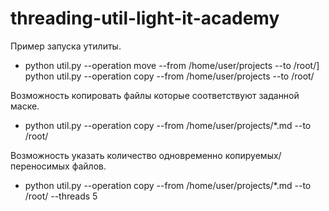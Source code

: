 # threading-util-light-it-academy

Пример запуска утилиты.

- python util.py --operation move --from /home/user/projects --to /root/]
python util.py --operation copy --from /home/user/projects --to /root/

Возможность копировать файлы которые соответствуют заданной маске.

- python util.py --operation copy --from /home/user/projects/*.md --to /root/

Возможность указать количество одновременно копируемых/переносимых файлов.

- python util.py --operation copy --from /home/user/projects/*.md --to /root/  --threads 5
